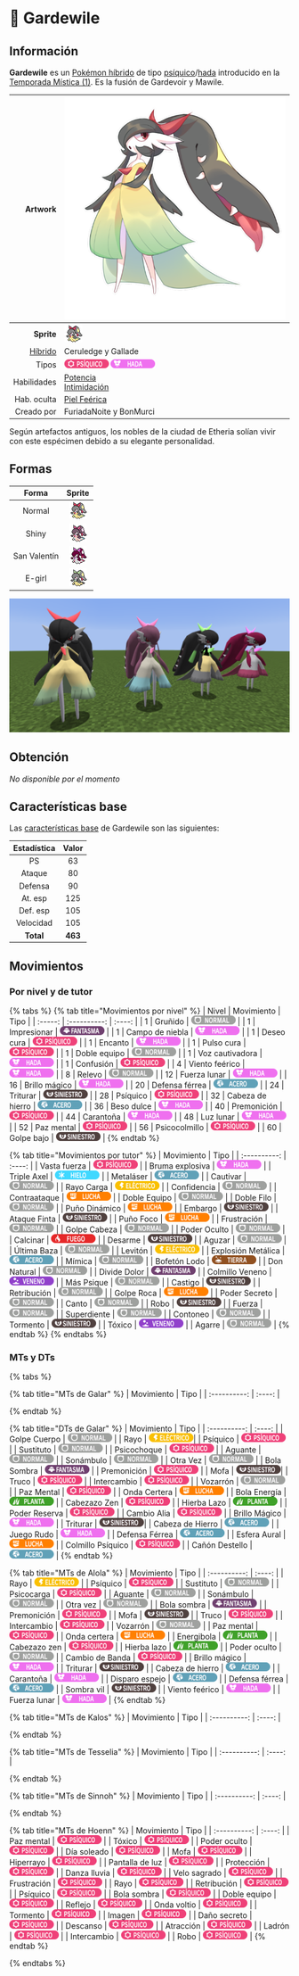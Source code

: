 # 🧬 Gardewile

## Información

**Gardewile** es un [Pokémon híbrido](../../funciones/hibridos.md) de tipo [psíquico](https://www.wikidex.net/wiki/Tipo_psiquico)/[hada](https://www.wikidex.net/wiki/Tipo_Hada) introducido en la [Temporada Mística (1)](./). Es la fusión de Gardevoir y Mawile.

|                     **Artwork** | ![Artwork de Gardewile](../../images/pokemon/temporada-1/Gardewile.png)                                                                                    |
| ------------------------------: | -------------------------------------------------------------------------------------------------------------------------------------- |
|                      **Sprite** | ![Sprite de Gardewile](../../images/pokemon/temporada-1/Gardewile-sprite.png)                                                          |
| [Híbrido](#) | Ceruledge y Gallade                                                                                                                     |
|                           Tipos | ![Tipo psiquico](../../images/pokemon/tipos/tipo_psiquico.png) ![Tipo hada](../../images/pokemon/tipos/tipo_hada.png)        |
|                     Habilidades | [Potencia](https://www.wikidex.net/wiki/Potencia)<br>[Intimidación](https://www.wikidex.net/wiki/Intimidación) |
|                     Hab. oculta | [Piel Feérica](https://www.wikidex.net/wiki/Piel_fe%C3%A9rica)                                                                       |
|                      Creado por | FuriadaNoite y BonMurci                                                                                                                |

Según artefactos antiguos, los nobles de la ciudad de Etheria solían vivir con este espécimen debido a su elegante personalidad.

## Formas

|  Forma |                                            Sprite                                           |
| :----: | :-----------------------------------------------------------------------------------------: |
| Normal |        ![Sprite de Gardewile](../../images/pokemon/temporada-1/Gardewile-sprite.png)        |
|  Shiny |  ![Sprite de Gardewile Shiny](../../images/pokemon/temporada-1/Gardewile-sprite-shiny.png)  |
| San Valentín | ![Sprite de Gardewile San Valentín](../../images/pokemon/temporada-1/Gardewile-sprite-valentines.png) |
| E-girl | ![Sprite de Gardewile E-girl](../../images/pokemon/temporada-1/Gardewile-sprite-egirl.png) |

![Formas de Gardewile](../../images/pokemon/temporada-1/Gardewile-formas.png)

## Obtención

*No disponible por el momento*

## Características base

Las [características base](https://www.wikidex.net/wiki/Caracter%C3%ADsticas) de Gardewile son las siguientes:

| Estadística |  Valor  |
| :---------: | :-----: |
|      PS     |    63   |
|    Ataque   |    80   |
|   Defensa   |    90   |
|   At. esp   |   125   |
|   Def. esp  |   105   |
|  Velocidad  |   105   |
|  **Total**  | **463** |

## Movimientos

### Por nivel y de tutor

{% tabs %}
{% tab title="Movimientos por nivel" %}
| Nivel | Movimiento | Tipo |
| :-----: | :----------: | :----: |
| 1 | Gruñido | ![tipo normal](../../images/pokemon/tipos/tipo_normal.png) |
| 1 | Impresionar | ![tipo fantasma](../../images/pokemon/tipos/tipo_fantasma.png) |
| 1 | Campo de niebla | ![tipo hada](../../images/pokemon/tipos/tipo_hada.png) |
| 1 | Deseo cura | ![tipo psiquico](../../images/pokemon/tipos/tipo_psiquico.png) |
| 1 | Encanto | ![tipo hada](../../images/pokemon/tipos/tipo_hada.png) |
| 1 | Pulso cura | ![tipo psiquico](../../images/pokemon/tipos/tipo_psiquico.png) |
| 1 | Doble equipo | ![tipo normal](../../images/pokemon/tipos/tipo_normal.png) |
| 1 | Voz cautivadora | ![tipo hada](../../images/pokemon/tipos/tipo_hada.png) |
| 1 | Confusión | ![tipo psiquico](../../images/pokemon/tipos/tipo_psiquico.png) |
| 4 | Viento feérico | ![tipo hada](../../images/pokemon/tipos/tipo_hada.png) |
| 8 | Relevo | ![tipo normal](../../images/pokemon/tipos/tipo_normal.png) |
| 12 | Fuerza lunar | ![tipo hada](../../images/pokemon/tipos/tipo_hada.png) |
| 16 | Brillo mágico | ![tipo hada](../../images/pokemon/tipos/tipo_hada.png) |
| 20 | Defensa férrea | ![tipo acero](../../images/pokemon/tipos/tipo_acero.png) |
| 24 | Triturar | ![tipo siniestro](../../images/pokemon/tipos/tipo_siniestro.png) |
| 28 | Psíquico | ![tipo psiquico](../../images/pokemon/tipos/tipo_psiquico.png) |
| 32 | Cabeza de hierro | ![tipo acero](../../images/pokemon/tipos/tipo_acero.png) |
| 36 | Beso dulce | ![tipo hada](../../images/pokemon/tipos/tipo_hada.png) |
| 40 | Premonición | ![tipo psiquico](../../images/pokemon/tipos/tipo_psiquico.png) |
| 44 | Carantoña | ![tipo hada](../../images/pokemon/tipos/tipo_hada.png) |
| 48 | Luz lunar | ![tipo hada](../../images/pokemon/tipos/tipo_hada.png) |
| 52 | Paz mental | ![tipo psiquico](../../images/pokemon/tipos/tipo_psiquico.png) |
| 56 | Psicocolmillo | ![tipo psiquico](../../images/pokemon/tipos/tipo_psiquico.png) |
| 60 | Golpe bajo | ![tipo siniestro](../../images/pokemon/tipos/tipo_siniestro.png) |
{% endtab %}

{% tab title="Movimientos por tutor" %}
| Movimiento | Tipo |
| :----------: | :----: |
| Vasta fuerza | ![tipo psiquico](../../images/pokemon/tipos/tipo_psiquico.png) |
| Bruma explosiva | ![tipo hada](../../images/pokemon/tipos/tipo_hada.png) |
| Triple Axel | ![tipo hielo](../../images/pokemon/tipos/tipo_hielo.png) |
| Metaláser | ![tipo acero](../../images/pokemon/tipos/tipo_acero.png) |
| Cautivar | ![tipo normal](../../images/pokemon/tipos/tipo_normal.png) |
| Rayo Carga | ![tipo electrico](../../images/pokemon/tipos/tipo_electrico.png) |
| Confidencia | ![tipo normal](../../images/pokemon/tipos/tipo_normal.png) |
| Contraataque | ![tipo lucha](../../images/pokemon/tipos/tipo_lucha.png) |
| Doble Equipo | ![tipo normal](../../images/pokemon/tipos/tipo_normal.png) |
| Doble Filo | ![tipo normal](../../images/pokemon/tipos/tipo_normal.png) |
| Puño Dinámico | ![tipo lucha](../../images/pokemon/tipos/tipo_lucha.png) |
| Embargo | ![tipo siniestro](../../images/pokemon/tipos/tipo_siniestro.png) |
| Ataque Finta | ![tipo siniestro](../../images/pokemon/tipos/tipo_siniestro.png) |
| Puño Foco | ![tipo lucha](../../images/pokemon/tipos/tipo_lucha.png) |
| Frustración | ![tipo normal](../../images/pokemon/tipos/tipo_normal.png) |
| Golpe Cabeza | ![tipo normal](../../images/pokemon/tipos/tipo_normal.png) |
| Poder Oculto | ![tipo normal](../../images/pokemon/tipos/tipo_normal.png) |
| Calcinar | ![tipo fuego](../../images/pokemon/tipos/tipo_fuego.png) |
| Desarme | ![tipo siniestro](../../images/pokemon/tipos/tipo_siniestro.png) |
| Aguzar | ![tipo normal](../../images/pokemon/tipos/tipo_normal.png) |
| Última Baza | ![tipo normal](../../images/pokemon/tipos/tipo_normal.png) |
| Levitón | ![tipo electrico](../../images/pokemon/tipos/tipo_electrico.png) |
| Explosión Metálica | ![tipo acero](../../images/pokemon/tipos/tipo_acero.png) |
| Mímica | ![tipo normal](../../images/pokemon/tipos/tipo_normal.png) |
| Bofetón Lodo | ![tipo tierra](../../images/pokemon/tipos/tipo_tierra.png) |
| Don Natural | ![tipo normal](../../images/pokemon/tipos/tipo_normal.png) |
| Divide Dolor | ![tipo fantasma](../../images/pokemon/tipos/tipo_fantasma.png) |
| Colmillo Veneno | ![tipo veneno](../../images/pokemon/tipos/tipo_veneno.png) |
| Más Psique | ![tipo normal](../../images/pokemon/tipos/tipo_normal.png) |
| Castigo | ![tipo siniestro](../../images/pokemon/tipos/tipo_siniestro.png) |
| Retribución | ![tipo normal](../../images/pokemon/tipos/tipo_normal.png) |
| Golpe Roca | ![tipo lucha](../../images/pokemon/tipos/tipo_lucha.png) |
| Poder Secreto | ![tipo normal](../../images/pokemon/tipos/tipo_normal.png) |
| Canto | ![tipo normal](../../images/pokemon/tipos/tipo_normal.png) |
| Robo | ![tipo siniestro](../../images/pokemon/tipos/tipo_siniestro.png) |
| Fuerza | ![tipo normal](../../images/pokemon/tipos/tipo_normal.png) |
| Superdiente | ![tipo normal](../../images/pokemon/tipos/tipo_normal.png) |
| Contoneo | ![tipo normal](../../images/pokemon/tipos/tipo_normal.png) |
| Tormento | ![tipo siniestro](../../images/pokemon/tipos/tipo_siniestro.png) |
| Tóxico | ![tipo veneno](../../images/pokemon/tipos/tipo_veneno.png) |
| Agarre | ![tipo normal](../../images/pokemon/tipos/tipo_normal.png) |
{% endtab %}
{% endtabs %}

### MTs y DTs
{% tabs %}

{% tab title="MTs de Galar" %}
| Movimiento | Tipo |
| :----------: | :----: |

{% endtab %}

{% tab title="DTs de Galar" %}
| Movimiento | Tipo |
| :----------: | :----: |
| Golpe Cuerpo       | ![tipo normal](../../images/pokemon/tipos/tipo_normal.png)      |
| Rayo               | ![tipo eléctrico](../../images/pokemon/tipos/tipo_electrico.png)|
| Psíquico           | ![tipo psíquico](../../images/pokemon/tipos/tipo_psiquico.png)  |
| Sustituto          | ![tipo normal](../../images/pokemon/tipos/tipo_normal.png)      |
| Psicochoque        | ![tipo psíquico](../../images/pokemon/tipos/tipo_psiquico.png)  |
| Aguante            | ![tipo normal](../../images/pokemon/tipos/tipo_normal.png)      |
| Sonámbulo          | ![tipo normal](../../images/pokemon/tipos/tipo_normal.png)      |
| Otra Vez           | ![tipo normal](../../images/pokemon/tipos/tipo_normal.png)      |
| Bola Sombra        | ![tipo fantasma](../../images/pokemon/tipos/tipo_fantasma.png)  |
| Premonición        | ![tipo psíquico](../../images/pokemon/tipos/tipo_psiquico.png)  |
| Mofa               | ![tipo siniestro](../../images/pokemon/tipos/tipo_siniestro.png)|
| Truco              | ![tipo psíquico](../../images/pokemon/tipos/tipo_psiquico.png)  |
| Intercambio        | ![tipo psíquico](../../images/pokemon/tipos/tipo_psiquico.png)  |
| Vozarrón           | ![tipo normal](../../images/pokemon/tipos/tipo_normal.png)      |
| Paz Mental         | ![tipo psíquico](../../images/pokemon/tipos/tipo_psiquico.png)  |
| Onda Certera       | ![tipo lucha](../../images/pokemon/tipos/tipo_lucha.png)        |
| Bola Energía       | ![tipo planta](../../images/pokemon/tipos/tipo_planta.png)      |
| Cabezazo Zen       | ![tipo psíquico](../../images/pokemon/tipos/tipo_psiquico.png)  |
| Hierba Lazo        | ![tipo planta](../../images/pokemon/tipos/tipo_planta.png)      |
| Poder Reserva      | ![tipo psíquico](../../images/pokemon/tipos/tipo_psiquico.png)  |
| Cambio Alia        | ![tipo psíquico](../../images/pokemon/tipos/tipo_psiquico.png)  |
| Brillo Mágico      | ![tipo hada](../../images/pokemon/tipos/tipo_hada.png)          |
| Triturar           | ![tipo siniestro](../../images/pokemon/tipos/tipo_siniestro.png)|
| Cabeza de Hierro   | ![tipo acero](../../images/pokemon/tipos/tipo_acero.png)        |
| Juego Rudo         | ![tipo hada](../../images/pokemon/tipos/tipo_hada.png)          |
| Defensa Férrea     | ![tipo acero](../../images/pokemon/tipos/tipo_acero.png)        |
| Esfera Aural       | ![tipo lucha](../../images/pokemon/tipos/tipo_lucha.png)        |
| Colmillo Psíquico  | ![tipo psíquico](../../images/pokemon/tipos/tipo_psiquico.png)  |
| Cañón Destello     | ![tipo acero](../../images/pokemon/tipos/tipo_acero.png)        |
{% endtab %}

{% tab title="MTs de Alola" %}
| Movimiento | Tipo |
| :----------: | :----: |
| Rayo                | ![tipo eléctrico](../../images/pokemon/tipos/tipo_electrico.png)  |
| Psíquico            | ![tipo psíquico](../../images/pokemon/tipos/tipo_psiquico.png)    |
| Sustituto           | ![tipo normal](../../images/pokemon/tipos/tipo_normal.png)        |
| Psicocarga          | ![tipo psíquico](../../images/pokemon/tipos/tipo_psiquico.png)    |
| Aguante             | ![tipo normal](../../images/pokemon/tipos/tipo_normal.png)        |
| Sonámbulo           | ![tipo normal](../../images/pokemon/tipos/tipo_normal.png)        |
| Otra vez            | ![tipo normal](../../images/pokemon/tipos/tipo_normal.png)        |
| Bola sombra         | ![tipo fantasma](../../images/pokemon/tipos/tipo_fantasma.png)    |
| Premonición         | ![tipo psíquico](../../images/pokemon/tipos/tipo_psiquico.png)    |
| Mofa                | ![tipo siniestro](../../images/pokemon/tipos/tipo_siniestro.png)  |
| Truco               | ![tipo psíquico](../../images/pokemon/tipos/tipo_psiquico.png)    |
| Intercambio         | ![tipo psíquico](../../images/pokemon/tipos/tipo_psiquico.png)    |
| Vozarrón            | ![tipo normal](../../images/pokemon/tipos/tipo_normal.png)        |
| Paz mental          | ![tipo psíquico](../../images/pokemon/tipos/tipo_psiquico.png)    |
| Onda certera        | ![tipo lucha](../../images/pokemon/tipos/tipo_lucha.png)          |
| Energibola          | ![tipo planta](../../images/pokemon/tipos/tipo_planta.png)        |
| Cabezazo zen        | ![tipo psíquico](../../images/pokemon/tipos/tipo_psiquico.png)    |
| Hierba lazo         | ![tipo planta](../../images/pokemon/tipos/tipo_planta.png)        |
| Poder oculto        | ![tipo normal](../../images/pokemon/tipos/tipo_normal.png)        |
| Cambio de Banda     | ![tipo psíquico](../../images/pokemon/tipos/tipo_psiquico.png)    |
| Brillo mágico       | ![tipo hada](../../images/pokemon/tipos/tipo_hada.png)            |
| Triturar            | ![tipo siniestro](../../images/pokemon/tipos/tipo_siniestro.png)  |
| Cabeza de hierro    | ![tipo acero](../../images/pokemon/tipos/tipo_acero.png)          |
| Carantoña           | ![tipo hada](../../images/pokemon/tipos/tipo_hada.png)            |
| Disparo espejo      | ![tipo acero](../../images/pokemon/tipos/tipo_acero.png)          |
| Defensa férrea      | ![tipo acero](../../images/pokemon/tipos/tipo_acero.png)          |
| Sombra vil          | ![tipo siniestro](../../images/pokemon/tipos/tipo_siniestro.png)  |
| Viento feérico      | ![tipo hada](../../images/pokemon/tipos/tipo_hada.png)            |
| Fuerza lunar        | ![tipo hada](../../images/pokemon/tipos/tipo_hada.png)            |
{% endtab %}

{% tab title="MTs de Kalos" %}
| Movimiento | Tipo |
| :----------: | :----: |

{% endtab %}

{% tab title="MTs de Tesselia" %}
| Movimiento | Tipo |
| :----------: | :----: |

{% endtab %}

{% tab title="MTs de Sinnoh" %}
| Movimiento | Tipo |
| :----------: | :----: |

{% endtab %}

{% tab title="MTs de Hoenn" %}
| Movimiento | Tipo |
| :----------: | :----: |
| Paz mental          | ![tipo psíquico](../../images/pokemon/tipos/tipo_psiquico.png)    |
| Tóxico              | ![tipo psíquico](../../images/pokemon/tipos/tipo_psiquico.png)    |
| Poder oculto        | ![tipo psíquico](../../images/pokemon/tipos/tipo_psiquico.png)    |
| Día soleado         | ![tipo psíquico](../../images/pokemon/tipos/tipo_psiquico.png)    |
| Mofa                | ![tipo psíquico](../../images/pokemon/tipos/tipo_psiquico.png)    |
| Hiperrayo           | ![tipo psíquico](../../images/pokemon/tipos/tipo_psiquico.png)    |
| Pantalla de luz     | ![tipo psíquico](../../images/pokemon/tipos/tipo_psiquico.png)    |
| Protección          | ![tipo psíquico](../../images/pokemon/tipos/tipo_psiquico.png)    |
| Danza lluvia        | ![tipo psíquico](../../images/pokemon/tipos/tipo_psiquico.png)    |
| Velo sagrado        | ![tipo psíquico](../../images/pokemon/tipos/tipo_psiquico.png)    |
| Frustración         | ![tipo psíquico](../../images/pokemon/tipos/tipo_psiquico.png)    |
| Rayo                | ![tipo psíquico](../../images/pokemon/tipos/tipo_psiquico.png)    |
| Retribución         | ![tipo psíquico](../../images/pokemon/tipos/tipo_psiquico.png)    |
| Psíquico            | ![tipo psíquico](../../images/pokemon/tipos/tipo_psiquico.png)    |
| Bola sombra         | ![tipo psíquico](../../images/pokemon/tipos/tipo_psiquico.png)    |
| Doble equipo        | ![tipo psíquico](../../images/pokemon/tipos/tipo_psiquico.png)    |
| Reflejo             | ![tipo psíquico](../../images/pokemon/tipos/tipo_psiquico.png)    |
| Onda voltio         | ![tipo psíquico](../../images/pokemon/tipos/tipo_psiquico.png)    |
| Tormento            | ![tipo psíquico](../../images/pokemon/tipos/tipo_psiquico.png)    |
| Imagen              | ![tipo psíquico](../../images/pokemon/tipos/tipo_psiquico.png)    |
| Daño secreto        | ![tipo psíquico](../../images/pokemon/tipos/tipo_psiquico.png)    |
| Descanso            | ![tipo psíquico](../../images/pokemon/tipos/tipo_psiquico.png)    |
| Atracción           | ![tipo psíquico](../../images/pokemon/tipos/tipo_psiquico.png)    |
| Ladrón              | ![tipo psíquico](../../images/pokemon/tipos/tipo_psiquico.png)    |
| Intercambio         | ![tipo psíquico](../../images/pokemon/tipos/tipo_psiquico.png)    |
| Robo                | ![tipo psíquico](../../images/pokemon/tipos/tipo_psiquico.png)    |
{% endtab %}

{% endtabs %}


